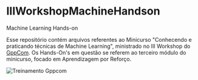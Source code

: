 # IIIWorkshopMachineHandson
Machine Learning Hands-on

Esse repositório contém arquivos referentes ao Minicurso "Conhecendo e praticando técnicas de Machine Learning", ministrado no III Workshop do [GppCom](www.gppcom.ct.ufrn.br).
Os Hands-On's em questão se referem ao terceiro módulo do minicurso, focado em Aprendizagem por Reforço.

![Treinamento Gppcom](https://imageshack.com/a/img924/7687/xkhWI2.png)
